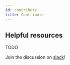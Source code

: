 ```yaml
---
id: contribute
title: Contribute
---
```


## Helpful resources
TODO

Join the discussion on [slack](tophat-opensource.slack.com)!

